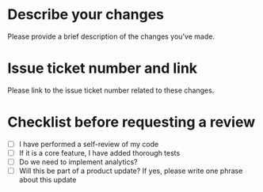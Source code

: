 # Describe your changes

Please provide a brief description of the changes you've made. 

# Issue ticket number and link

Please link to the issue ticket number related to these changes.

# Checklist before requesting a review

- [ ] I have performed a self-review of my code
- [ ] If it is a core feature, I have added thorough tests
- [ ] Do we need to implement analytics?
- [ ] Will this be part of a product update? If yes, please write one phrase about this update
